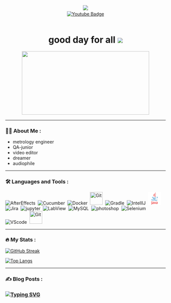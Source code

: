 
<div id="header" align="center">
  <img src="https://media.giphy.com/media/zzD83Y042i0b9kN22B/giphy.gif" width="100"/>
  <div id="badges">
    <a href="https://www.youtube.com/channel/UC9u5NbhcKDzEDPnHpj3pOww">
      <img src="https://img.shields.io/badge/YouTube-red?style=for-the-badge&logo=youtube&logoColor=white" alt="Youtube Badge"/>
    </a>
  </div>
  <img src="https://komarev.com/ghpvc/?username=Andresek&style=flat-square&color=blue" alt=""/>
  <h1>
    good day for all
    <img src="https://media.giphy.com/media/hvRJCLFzcasrR4ia7z/giphy.gif" width="30px"/>
  </h1>
</div>
<div align="center">
  <img src="https://media.giphy.com/media/3o7WTL4qQCbbLLV2Pm/giphy.gif" width="400" height="200"/>
</div>

---

### :man_technologist: About Me :
- metrology engineer
- QA-junior
- video editor
- dreamer
- audiophile

---

### :hammer_and_wrench: Languages and Tools :
<div>  
  <img src="https://cdn.jsdelivr.net/gh/devicons/devicon/icons/aftereffects/aftereffects-original.svg" title="AfterEffects" alt="AfterEffects" width="40" height="40"/>&nbsp;
  <img src="https://cdn.jsdelivr.net/gh/devicons/devicon/icons/cucumber/cucumber-plain.svg" title="Cucumber" alt="Cucumber" width="40" height="40"/>&nbsp;
  <img src="https://cdn.jsdelivr.net/gh/devicons/devicon/icons/docker/docker-plain-wordmark.svg" title="Docker" alt="Docker" width="40" height="40"/>&nbsp;
  <img src="https://cdn.jsdelivr.net/gh/devicons/devicon/icons/git/git-original.svg" title="Git" **alt="Git" width="40" height="40"/>&nbsp;
  <img src="https://cdn.jsdelivr.net/gh/devicons/devicon/icons/gradle/gradle-plain-wordmark.svg" title="Gradle" alt="Gradle" width="40" height="40"/>&nbsp;
  <img src="https://cdn.jsdelivr.net/gh/devicons/devicon/icons/intellij/intellij-plain.svg" title="IntellIJ" alt="IntellIJ" width="40" height="40"/>&nbsp;
  <img src="https://github.com/devicons/devicon/blob/master/icons/java/java-original-wordmark.svg" title="Java" alt="Java" width="40" height="40"/>&nbsp;
  <img src="https://cdn.jsdelivr.net/gh/devicons/devicon/icons/jira/jira-plain-wordmark.svg" title="Jira" alt="Jira" width="40" height="40"/>&nbsp;
  <img src="https://cdn.jsdelivr.net/gh/devicons/devicon/icons/jupyter/jupyter-original-wordmark.svg" title="jupyter" alt="jupyter" width="40" height="40"/>&nbsp;
  <img src="https://cdn.jsdelivr.net/gh/devicons/devicon/icons/labview/labview-original-wordmark.svg" title="LabView" alt="LabView" width="40" height="40"/>&nbsp;
  <img src="https://cdn.jsdelivr.net/gh/devicons/devicon/icons/mysql/mysql-original-wordmark.svg" title="MySQL" alt="MySQL" width="40" height="40"/>&nbsp;
  <img src="https://cdn.jsdelivr.net/gh/devicons/devicon/icons/photoshop/photoshop-line.svg" title="photoshop" alt="photoshop" width="40" height="40"/>&nbsp;
  <img src="https://cdn.jsdelivr.net/gh/devicons/devicon/icons/selenium/selenium-original.svg" title="Selenium" alt="Selenium" width="40" height="40"/>&nbsp;
  <img src="https://cdn.jsdelivr.net/gh/devicons/devicon/icons/vscode/vscode-original-wordmark.svg" title="VScode" alt="VScode" width="40" height="40"/>&nbsp;
  <img src="https://cdn.jsdelivr.net/gh/devicons/devicon/icons/git/git-original.svg" title="Git" **alt="Git" width="40" height="40"/>
</div>

---

### :fire: My Stats :
[![GitHub Streak](http://github-readme-streak-stats.herokuapp.com?user=Andresek&theme=dark&background=000000)](https://git.io/streak-stats)

[![Top Langs](https://github-readme-stats.vercel.app/api/top-langs/?username=Andresek&layout=compact&theme=vision-friendly-dark)](https://github.com/anuraghazra/github-readme-stats)

---

### :writing_hand: Blog Posts :
<!-- BLOG-POST-LIST:START -->
<!-- BLOG-POST-LIST:END -->




  





### [![Typing SVG](https://readme-typing-svg.herokuapp.com?color=%2336BCF7&lines=VENI,+VEDI,+VICI)](https://git.io/typing-svg)
